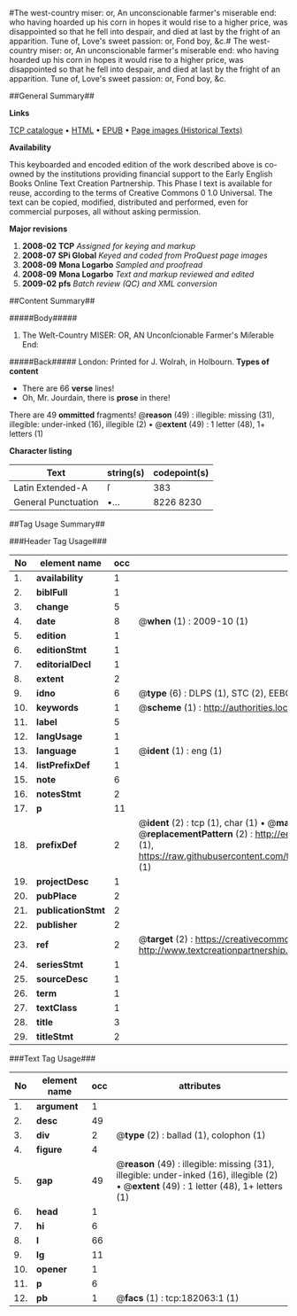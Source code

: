 #The west-country miser: or, An unconscionable farmer's miserable end: who having hoarded up his corn in hopes it would rise to a higher price, was disappointed so that he fell into despair, and died at last by the fright of an apparition. Tune of, Love's sweet passion: or, Fond boy, &c.#
The west-country miser: or, An unconscionable farmer's miserable end: who having hoarded up his corn in hopes it would rise to a higher price, was disappointed so that he fell into despair, and died at last by the fright of an apparition. Tune of, Love's sweet passion: or, Fond boy, &c.

##General Summary##

**Links**

[TCP catalogue](http://www.ota.ox.ac.uk/tcp/)  • 
[HTML](http://tei.it.ox.ac.uk/tcp/Texts-HTML/free/B06/B06524.html)  • 
[EPUB](http://tei.it.ox.ac.uk/tcp/Texts-EPUB/free/B06/B06524.epub) • 
[Page images (Historical Texts)](https://data.historicaltexts.jisc.ac.uk/view?pubId=eebo-99887350e&pageId=eebo-99887350e-182063-1)

**Availability**

This keyboarded and encoded edition of the
	       work described above is co-owned by the institutions
	       providing financial support to the Early English Books
	       Online Text Creation Partnership. This Phase I text is
	       available for reuse, according to the terms of Creative
	       Commons 0 1.0 Universal. The text can be copied,
	       modified, distributed and performed, even for
	       commercial purposes, all without asking permission.

**Major revisions**

1. __2008-02__ __TCP__ *Assigned for keying and markup*
1. __2008-07__ __SPi Global__ *Keyed and coded from ProQuest page images*
1. __2008-09__ __Mona Logarbo__ *Sampled and proofread*
1. __2008-09__ __Mona Logarbo__ *Text and markup reviewed and edited*
1. __2009-02__ __pfs__ *Batch review (QC) and XML conversion*

##Content Summary##

#####Body#####

1. The Weſt-Country MISER: OR, AN Unconſcionable Farmer's Miſerable End:

#####Back#####
London: Printed for J. Wolrah, in Holbourn.
**Types of content**

  * There are 66 **verse** lines!
  * Oh, Mr. Jourdain, there is **prose** in there!

There are 49 **ommitted** fragments! 
 @__reason__ (49) : illegible: missing (31), illegible: under-inked (16), illegible (2)  •  @__extent__ (49) : 1 letter (48), 1+ letters (1)

**Character listing**


|Text|string(s)|codepoint(s)|
|---|---|---|
|Latin Extended-A|ſ|383|
|General Punctuation|•…|8226 8230|

##Tag Usage Summary##

###Header Tag Usage###

|No|element name|occ|attributes|
|---|---|---|---|
|1.|__availability__|1||
|2.|__biblFull__|1||
|3.|__change__|5||
|4.|__date__|8| @__when__ (1) : 2009-10 (1)|
|5.|__edition__|1||
|6.|__editionStmt__|1||
|7.|__editorialDecl__|1||
|8.|__extent__|2||
|9.|__idno__|6| @__type__ (6) : DLPS (1), STC (2), EEBO-CITATION (1), PROQUEST (1), VID (1)|
|10.|__keywords__|1| @__scheme__ (1) : http://authorities.loc.gov/ (1)|
|11.|__label__|5||
|12.|__langUsage__|1||
|13.|__language__|1| @__ident__ (1) : eng (1)|
|14.|__listPrefixDef__|1||
|15.|__note__|6||
|16.|__notesStmt__|2||
|17.|__p__|11||
|18.|__prefixDef__|2| @__ident__ (2) : tcp (1), char (1)  •  @__matchPattern__ (2) : ([0-9\-]+):([0-9IVX]+) (1), (.+) (1)  •  @__replacementPattern__ (2) : http://eebo.chadwyck.com/downloadtiff?vid=$1&page=$2 (1), https://raw.githubusercontent.com/textcreationpartnership/Texts/master/tcpchars.xml#$1 (1)|
|19.|__projectDesc__|1||
|20.|__pubPlace__|2||
|21.|__publicationStmt__|2||
|22.|__publisher__|2||
|23.|__ref__|2| @__target__ (2) : https://creativecommons.org/publicdomain/zero/1.0/ (1), http://www.textcreationpartnership.org/docs/. (1)|
|24.|__seriesStmt__|1||
|25.|__sourceDesc__|1||
|26.|__term__|1||
|27.|__textClass__|1||
|28.|__title__|3||
|29.|__titleStmt__|2||


###Text Tag Usage###

|No|element name|occ|attributes|
|---|---|---|---|
|1.|__argument__|1||
|2.|__desc__|49||
|3.|__div__|2| @__type__ (2) : ballad (1), colophon (1)|
|4.|__figure__|4||
|5.|__gap__|49| @__reason__ (49) : illegible: missing (31), illegible: under-inked (16), illegible (2)  •  @__extent__ (49) : 1 letter (48), 1+ letters (1)|
|6.|__head__|1||
|7.|__hi__|6||
|8.|__l__|66||
|9.|__lg__|11||
|10.|__opener__|1||
|11.|__p__|6||
|12.|__pb__|1| @__facs__ (1) : tcp:182063:1 (1)|
